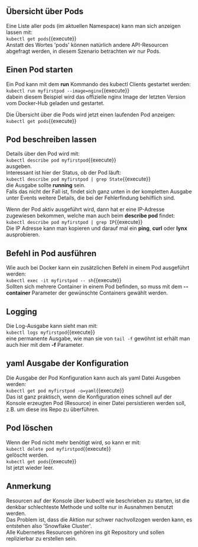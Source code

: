 ## Übersicht über Pods
Eine Liste aller pods (im aktuellen Namespace) kann man sich anzeigen lassen mit:   
`kubectl get pods`{{execute}}   
Anstatt des Wortes 'pods' können natürlich andere API-Resourcen abgefragt werden, in diesem Szenario betrachten wir nur Pods.

## Einen Pod starten
Ein Pod kann mit dem **run** Kommando des kubectl Clients gestartet werden:   
`kubectl run myfirstpod --image=nginx`{{execute}}   
dabein diesem Beispiel wird das offizielle nginx Image der letzten Version vom Docker-Hub geladen und gestartet.  

Die Übersicht über die Pods wird jetzt einen laufenden Pod anzeigen:      
`kubectl get pods`{{execute}}   
## Pod beschreiben lassen
Details über den Pod wird mit:   
`kubectl describe pod myfirstpod`{{execute}}   
ausgeben.  
Interessant ist hier der Status, ob der Pod läuft:   
`kubectl describe pod myfirstpod | grep State`{{execute}}   
die Ausgabe sollte **running** sein.   
Falls das nicht der Fall ist, findet sich ganz unten in der kompletten Ausgabe unter Events weitere Details, die bei der Fehlerfindung behilflich sind.   
    
Wenn der Pod aktiv ausgeführt wird, dann hat er eine IP-Adresse zugewiesen bekommen, welche man auch beim **describe pod** findet:   
 `kubectl describe pod myfirstpod | grep IP`{{execute}}    
 Die IP Adresse kann man kopieren und darauf mal ein **ping**, **curl** oder **lynx** ausprobieren.  

 ## Befehl in Pod ausführen 
 Wie auch bei Docker kann ein zusätzlichen Befehl in einem Pod ausgeführt werden:   
 `kubectl exec -it myfirstpod -- sh`{{execute}}   
 Sollten sich mehrere Container in einem Pod befinden, so muss mit dem **--container** Parameter der gewünschte Containers gewählt werden.

 ## Logging
 Die Log-Ausgabe kann sieht man mit:   
 `kubectl logs myfirstpod`{{execute}}   
 eine permanente Ausgabe, wie man sie von `tail -f` gewöhnt ist erhält man auch hier mit dem **-f** Parameter. 

## yaml Ausgabe der Konfiguration
Die Ausgabe der Pod Konfiguration kann auch als yaml Datei Ausgeben werden:  
`kubectl get pod myfirstpod -o=yaml`{{execute}}   
Das ist ganz praktisch, wenn die Konfiguration eines schnell auf der Konsole erzeugten Pod (Resource) in einer Datei persistieren werden soll, z.B. um diese ins Repo zu überführen.    

## Pod löschen
Wenn der Pod nicht mehr benötigt wird, so kann er mit:   
`kubectl delete pod myfirstpod`{{execute}}   
gelöscht werden.   
`kubectl get pods`{{execute}}   
Ist jetzt wieder leer.

## Anmerkung
Resourcen auf der Konsole über kubectl wie beschrieben zu starten, ist die denkbar schlechteste Methode und sollte nur in Ausnahmen benutzt werden.   
Das Problem ist, dass die Aktion nur schwer nachvollzogen werden kann, es entstehen also 'Snowflake Cluster'.   
Alle Kubernetes Resourcen gehören ins git Repository und sollen replizierbar zu erstellen sein.      



